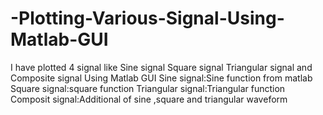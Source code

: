 # -Plotting-Various-Signal-Using-Matlab-GUI
I have plotted 4 signal like Sine signal Square signal Triangular signal and Composite signal Using Matlab GUI
Sine signal:Sine function from matlab 
Square signal:square function
Triangular signal:Triangular function
Composit signal:Additional of sine ,square and triangular waveform
